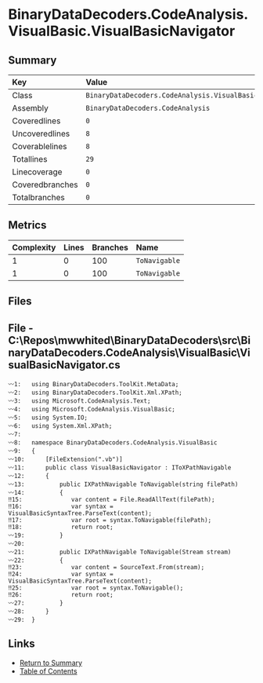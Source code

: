 ﻿# BinaryDataDecoders.CodeAnalysis.VisualBasic.VisualBasicNavigator

## Summary

| Key             | Value                                                              |
| :-------------- | :----------------------------------------------------------------- |
| Class           | `BinaryDataDecoders.CodeAnalysis.VisualBasic.VisualBasicNavigator` |
| Assembly        | `BinaryDataDecoders.CodeAnalysis`                                  |
| Coveredlines    | `0`                                                                |
| Uncoveredlines  | `8`                                                                |
| Coverablelines  | `8`                                                                |
| Totallines      | `29`                                                               |
| Linecoverage    | `0`                                                                |
| Coveredbranches | `0`                                                                |
| Totalbranches   | `0`                                                                |

## Metrics

| Complexity | Lines | Branches | Name          |
| :--------- | :---- | :------- | :------------ |
| 1          | 0     | 100      | `ToNavigable` |
| 1          | 0     | 100      | `ToNavigable` |

## Files

## File - C:\Repos\mwwhited\BinaryDataDecoders\src\BinaryDataDecoders.CodeAnalysis\VisualBasic\VisualBasicNavigator.cs

```CSharp
〰1:   using BinaryDataDecoders.ToolKit.MetaData;
〰2:   using BinaryDataDecoders.ToolKit.Xml.XPath;
〰3:   using Microsoft.CodeAnalysis.Text;
〰4:   using Microsoft.CodeAnalysis.VisualBasic;
〰5:   using System.IO;
〰6:   using System.Xml.XPath;
〰7:   
〰8:   namespace BinaryDataDecoders.CodeAnalysis.VisualBasic
〰9:   {
〰10:      [FileExtension(".vb")]
〰11:      public class VisualBasicNavigator : IToXPathNavigable
〰12:      {
〰13:          public IXPathNavigable ToNavigable(string filePath)
〰14:          {
‼15:              var content = File.ReadAllText(filePath);
‼16:              var syntax = VisualBasicSyntaxTree.ParseText(content);
‼17:              var root = syntax.ToNavigable(filePath);
‼18:              return root;
〰19:          }
〰20:  
〰21:          public IXPathNavigable ToNavigable(Stream stream)
〰22:          {
‼23:              var content = SourceText.From(stream);
‼24:              var syntax = VisualBasicSyntaxTree.ParseText(content);
‼25:              var root = syntax.ToNavigable();
‼26:              return root;
〰27:          }
〰28:      }
〰29:  }
```

## Links

* [Return to Summary](Summary.md)
* [Table of Contents](../TOC.md)

